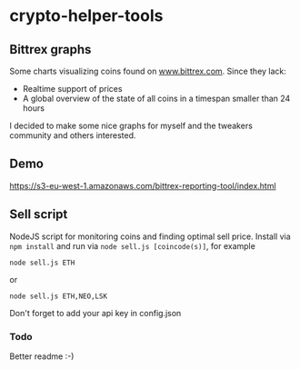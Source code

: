 # crypto-helper-tools

## Bittrex graphs
Some charts visualizing coins found on www.bittrex.com.
Since they lack:
- Realtime support of prices
- A global overview of the state of all coins in a timespan smaller than 24 hours

I decided to make some nice graphs for myself and the tweakers community and others interested.

## Demo
https://s3-eu-west-1.amazonaws.com/bittrex-reporting-tool/index.html

## Sell script
NodeJS script for monitoring coins and finding optimal sell price. 
Install via ```npm install``` and run via ```node sell.js [coincode(s)]```, for example

```node sell.js ETH```

or

```node sell.js ETH,NEO,LSK```

Don't forget to add your api key in config.json

### Todo
Better readme :-)
